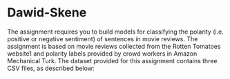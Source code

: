 # Dawid-Skene
The assignment requires you to build models for classifying the polarity (i.e. positive or negative sentiment) of sentences in movie reviews. The assignment is based on movie reviews collected from the Rotten Tomatoes website1 and polarity labels provided by crowd workers in Amazon Mechanical Turk. The dataset provided for this assignment contains three CSV files, as described below:

